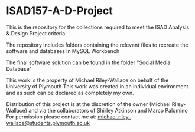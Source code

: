 # ISAD157-A-D-Project
This is the repository for the collections required to meet the ISAD Analysis & Design Project criteria

The repository includes folders containing the relevant files to recreate the software and databases in MySQL Workbench

The final software solution can be found in the folder "Social Media Database"


This work is the property of Michael Riley-Wallace on behalf of the University of Plymouth
This work was created in an individual environment and as such can be declared as completely my own.

Distribution of this project is at the discretion of the owner (Michael Riley-Wallace) and via the collaborators of Shirley Atkinson and Marco Palomino
For permission please contact me at: michael.riley-wallace@students.plymouth.ac.uk


